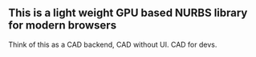 ## This is a light weight GPU based NURBS library for modern browsers

Think of this as a CAD backend, CAD without UI. CAD for devs.

